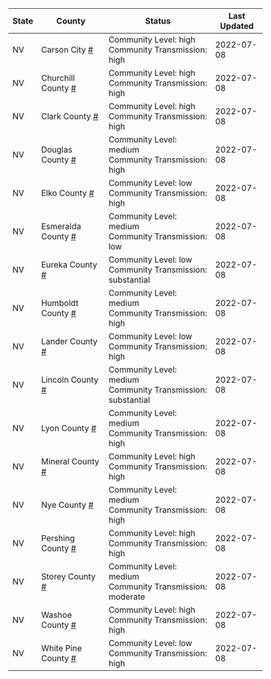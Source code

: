 State | County | Status | Last Updated
--- | --- | --- | --- 
NV | Carson City <a href="#carson_city">#</a> | <a name="carson_city"></a>Community Level: high<br/>Community Transmission: high | 2022-07-08
NV | Churchill County <a href="#churchill_county">#</a> | <a name="churchill_county"></a>Community Level: high<br/>Community Transmission: high | 2022-07-08
NV | Clark County <a href="#clark_county">#</a> | <a name="clark_county"></a>Community Level: high<br/>Community Transmission: high | 2022-07-08
NV | Douglas County <a href="#douglas_county">#</a> | <a name="douglas_county"></a>Community Level: medium<br/>Community Transmission: high | 2022-07-08
NV | Elko County <a href="#elko_county">#</a> | <a name="elko_county"></a>Community Level: low<br/>Community Transmission: high | 2022-07-08
NV | Esmeralda County <a href="#esmeralda_county">#</a> | <a name="esmeralda_county"></a>Community Level: medium<br/>Community Transmission: low | 2022-07-08
NV | Eureka County <a href="#eureka_county">#</a> | <a name="eureka_county"></a>Community Level: low<br/>Community Transmission: substantial | 2022-07-08
NV | Humboldt County <a href="#humboldt_county">#</a> | <a name="humboldt_county"></a>Community Level: medium<br/>Community Transmission: high | 2022-07-08
NV | Lander County <a href="#lander_county">#</a> | <a name="lander_county"></a>Community Level: low<br/>Community Transmission: high | 2022-07-08
NV | Lincoln County <a href="#lincoln_county">#</a> | <a name="lincoln_county"></a>Community Level: medium<br/>Community Transmission: substantial | 2022-07-08
NV | Lyon County <a href="#lyon_county">#</a> | <a name="lyon_county"></a>Community Level: medium<br/>Community Transmission: high | 2022-07-08
NV | Mineral County <a href="#mineral_county">#</a> | <a name="mineral_county"></a>Community Level: high<br/>Community Transmission: high | 2022-07-08
NV | Nye County <a href="#nye_county">#</a> | <a name="nye_county"></a>Community Level: medium<br/>Community Transmission: high | 2022-07-08
NV | Pershing County <a href="#pershing_county">#</a> | <a name="pershing_county"></a>Community Level: high<br/>Community Transmission: high | 2022-07-08
NV | Storey County <a href="#storey_county">#</a> | <a name="storey_county"></a>Community Level: medium<br/>Community Transmission: moderate | 2022-07-08
NV | Washoe County <a href="#washoe_county">#</a> | <a name="washoe_county"></a>Community Level: high<br/>Community Transmission: high | 2022-07-08
NV | White Pine County <a href="#white_pine_county">#</a> | <a name="white_pine_county"></a>Community Level: low<br/>Community Transmission: high | 2022-07-08
